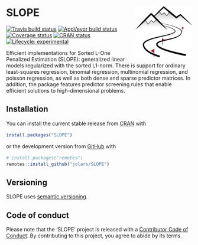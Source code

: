 
<!-- README.md is generated from README.Rmd. Please edit that file -->

# SLOPE <a href='https:/jolars.github.io/SLOPE'><img src='man/figures/logo.svg' align="right" height="139" /></a>

<!-- badges: start -->

[![Travis build
status](https://travis-ci.org/jolars/SLOPE.svg?branch=master)](https://travis-ci.org/jolars/SLOPE)
[![AppVeyor build
status](https://ci.appveyor.com/api/projects/status/github/jolars/SLOPE?branch=master&svg=true)](https://ci.appveyor.com/project/jolars/SLOPE)
[![Coverage
status](https://codecov.io/gh/jolars/SLOPE/branch/master/graph/badge.svg)](https://codecov.io/github/jolars/SLOPE?branch=master)
[![CRAN
status](https://www.r-pkg.org/badges/version/SLOPE)](https://CRAN.R-project.org/package=SLOPE)
[![Lifecycle:
experimental](https://img.shields.io/badge/lifecycle-experimental-orange.svg)](https://www.tidyverse.org/lifecycle/#experimental)
<!-- badges: end -->

Efficient implementations for Sorted L-One Penalized Estimation (SLOPE):
generalized linear models regularized with the sorted L1-norm. There is
support for ordinary least-squares regression, binomial regression,
multinomial regression, and poisson regression, as well as both dense
and sparse predictor matrices. In addition, the package features
predictor screening rules that enable efficient solutions to
high-dimensional problems.

## Installation

You can install the current stable release from
[CRAN](https://cran.r-project.org/) with

``` r
install.packages("SLOPE")
```

or the development version from [GitHub](https://github.com/) with

``` r
# install.packages("remotes")
remotes::install_github("jolars/SLOPE")
```

## Versioning

SLOPE uses [semantic versioning](http://semver.org).

## Code of conduct

Please note that the ‘SLOPE’ project is released with a [Contributor
Code of Conduct](https://jolars.github.io/SLOPE/CODE_OF_CONDUCT.html).
By contributing to this project, you agree to abide by its terms.
